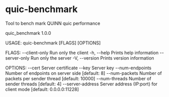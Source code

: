 # quic-benchmark
Tool to bench mark QUINN quic performance

quic_benchmark 1.0.0

USAGE:
    quic-benchmark [FLAGS] [OPTIONS]

FLAGS:
        --client-only    Run only the client
    -h, --help           Prints help information
        --server-only    Run only the server
    -V, --version        Prints version information

OPTIONS:
        --cert <cert>                        Server certificate
        --key <key>                          Server key
        --num-endpoints <num-endpoints>      Number of endpoints on server side [default: 8]
        --num-packets <num-packets>          Number of packets per sender thread [default: 10000]
        --num-threads <num-threads>          Number of sender threads [default: 4]
        --server-address <server-address>    Server address (IP:port) for client mode [default: 0.0.0.0:11228]